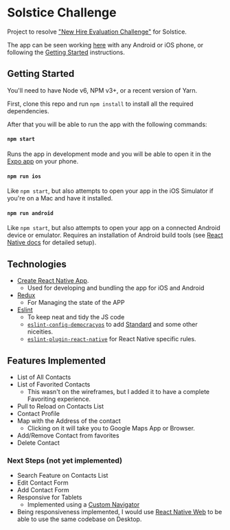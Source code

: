 # Solstice Challenge

Project to resolve ["New Hire Evaluation Challenge"](https://github.com/mjlescano/solstice-challenge/blob/master/docs/challenge.pdf) for Solstice.

The app can be seen working [here](https://expo.io/@mjlescano/solstice-challenge) with any Android or iOS phone, or following the [Getting Started](#getting-started) instructions.

## Getting Started

You'll need to have Node v6, NPM v3+, or a recent version of Yarn.

First, clone this repo and run `npm install` to install all the required dependencies.

After that you will be able to run the app with the following commands:

#### `npm start`

Runs the app in development mode and you will be able to open it in the [Expo app](https://expo.io) on your phone.

#### `npm run ios`

Like `npm start`, but also attempts to open your app in the iOS Simulator if you're on a Mac and have it installed.

#### `npm run android`

Like `npm start`, but also attempts to open your app on a connected Android device or emulator. Requires an installation of Android build tools (see [React Native docs](https://facebook.github.io/react-native/docs/getting-started.html) for detailed setup).

## Technologies

* [Create React Native App](https://github.com/react-community/create-react-native-app).
  * Used for developing and bundling the app for iOS and Android
* [Redux](http://redux.js.org/)
  * For Managing the state of the APP
* [Eslint](http://eslint.org/)
  * To keep neat and tidy the JS code
  * [`eslint-config-democracyos`](https://github.com/DemocracyOS/eslint-config-democracyos) to add [Standard](https://standardjs.com/rules) and some other niceities.
  * [`eslint-plugin-react-native`](https://github.com/Intellicode/eslint-plugin-react-native) for React Native specific rules.

## Features Implemented

* List of All Contacts
* List of Favorited Contacts
  * This wasn't on the wireframes, but I added it to have a complete Favoriting experience.
* Pull to Reload on Contacts List
* Contact Profile
* Map with the Address of the contact
  * Clicking on it will take you to Google Maps App or Browser.
* Add/Remove Contact from favorites
* Delete Contact

### Next Steps (not yet implemented)

* Search Feature on Contacts List
* Edit Contact Form
* Add Contact Form
* Responsive for Tablets
  * Implemented using a [Custom Navigator](https://reactnavigation.org/docs/navigators/custom)
* Being responsiveness implemented, I would use [React Native Web](https://github.com/necolas/react-native-web) to be able to use the same codebase on Desktop.
